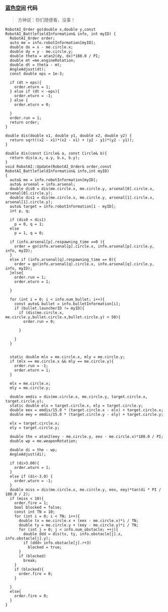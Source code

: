 ### [蓝色空间](http://mechempire.cn/meches/554b67d76d656364ee0c0000) 代码

> 方神说：你们随便看，没事！

    RobotAI_Order go(double x,double y,const RobotAI_BattlefieldInformation& info, int myID) {
      RobotAI_Order order;
      auto me = info.robotInformation[myID];
      double dx = x - me.circle.x;
      double dy = y - me.circle.y;
      double theta = atan2(dy, dx)*180.0 / PI;
      double mt =me.engineRotation;
      double dt = theta - mt;
      AngleAdjust(dt);
      const double eps = 1e-3;

      if (dt > eps){
        order.eturn = 1;
      } else if (dt < -eps){
        order.eturn = -1;
      } else {
        order.eturn = 0;
        
      }
      order.run = 1;
      return order;
    }

    double dis(double x1, double y1, double x2, double y2) {
      return sqrt((x2 - x1)*(x2 - x1) + (y2 - y1)*(y2 - y1));
    }

    double dis(const Circle& a, const Circle& b){
      return dis(a.x, a.y, b.x, b.y);
    }
    void RobotAI::Update(RobotAI_Order& order,const RobotAI_BattlefieldInformation& info,int myID)
    {
      auto& me = info.robotInformation[myID];
      auto& arsenal = info.arsenal;
      double dis0 = dis(me.circle.x, me.circle.y, arsenal[0].circle.x, arsenal[0].circle.y);
      double dis1 = dis(me.circle.x, me.circle.y, arsenal[1].circle.x, arsenal[1].circle.y);
      auto& target = info.robotInformation[1 - myID];
      int p, q;

      if (dis0 < dis1)
        p = 0, q = 1;
      else
        p = 1, q = 0;

      if (info.arsenal[p].respawning_time ==0 ){
        order = go(info.arsenal[p].circle.x, info.arsenal[p].circle.y, info, myID);
      }
      else if (info.arsenal[q].respawning_time == 0){
        order = go(info.arsenal[q].circle.x, info.arsenal[q].circle.y, info, myID);
      }else{
        order.run = 1;
        order.eturn = 1;

      }

      for (int i = 0; i < info.num_bullet; i++){
        const auto& bullet = info.bulletInformation[i];
        if (bullet.launcherID != myID){
          if (dis(me.circle.x, me.circle.y,bullet.circle.x,bullet.circle.y) < 50){
            order.run = 0;
            
          }
          
        }
      }


      static double mlx = me.circle.x, mly = me.circle.y;
      if (mlx == me.circle.x && mly == me.circle.y){
        order.run = -1;
        order.eturn = 1;
      }

      mlx = me.circle.x;
      mly = me.circle.y;

      double emdis = dis(me.circle.x, me.circle.y, target.circle.x, target.circle.y);
      static double elx = target.circle.x, ely = target.circle.y;
      double eex = emdis/15.0 * (target.circle.x - elx) + target.circle.x;
      double eey = emdis/15.0 * (target.circle.y - ely) + target.circle.y;

      elx = target.circle.x;
      ely = target.circle.y;

      double the = atan2(eey - me.circle.y, eex - me.circle.x)*180.0 / PI;
      double wp = me.weaponRotation;

      double di = the - wp;
      AngleAdjust(di);
      
      if (di>3.00){
        order.wturn = 1;
      }
      else if (di<-3.0) {
        order.wturn = -1;
      }
      double miss = dis(me.circle.x, me.circle.y, eex, eey)*tan(di * PI / 180.0 / 2);
      if (miss < 10){
        order.fire = 1;
        bool blocked = false;
        const int TN = 10;
        for (int i = 0; i < TN; i++){
          double tx = me.circle.x + (eex - me.circle.x)*i / TN;
          double ty = me.circle.y + (eey - me.circle.y)*i / TN;
          for (int j = 0; j < info.num_obstacle; ++j){
            double ddd = dis(tx, ty, info.obstacle[j].x, info.obstacle[j].y);
            if (ddd< info.obstacle[j].r+3)
              blocked = true;
          }
          if (blocked)
            break;
        }
        if (blocked){
          order.fire = 0;
        }

      }
      else{
        order.fire = 0;
      }
    }